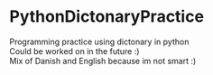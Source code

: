 # PythonDictonaryPractice
Programming practice using dictonary in python\
Could be worked on in the future :)\
Mix of Danish and English because im not smart :)
